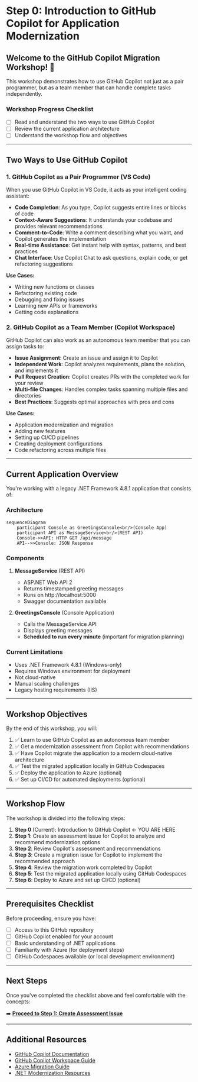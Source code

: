 # Step 0: Introduction to GitHub Copilot for Application Modernization

## Welcome to the GitHub Copilot Migration Workshop! 🚀

This workshop demonstrates how to use GitHub Copilot not just as a pair programmer, but as a team member that can handle complete tasks independently.

### Workshop Progress Checklist
- [ ] Read and understand the two ways to use GitHub Copilot
- [ ] Review the current application architecture
- [ ] Understand the workshop flow and objectives

---

## Two Ways to Use GitHub Copilot

### 1. GitHub Copilot as a Pair Programmer (VS Code)

When you use GitHub Copilot in VS Code, it acts as your intelligent coding assistant:

- **Code Completion**: As you type, Copilot suggests entire lines or blocks of code
- **Context-Aware Suggestions**: It understands your codebase and provides relevant recommendations
- **Comment-to-Code**: Write a comment describing what you want, and Copilot generates the implementation
- **Real-time Assistance**: Get instant help with syntax, patterns, and best practices
- **Chat Interface**: Use Copilot Chat to ask questions, explain code, or get refactoring suggestions

**Use Cases:**
- Writing new functions or classes
- Refactoring existing code
- Debugging and fixing issues
- Learning new APIs or frameworks
- Getting code explanations

### 2. GitHub Copilot as a Team Member (Copilot Workspace)

GitHub Copilot can also work as an autonomous team member that you can assign tasks to:

- **Issue Assignment**: Create an issue and assign it to Copilot
- **Independent Work**: Copilot analyzes requirements, plans the solution, and implements it
- **Pull Request Creation**: Copilot creates PRs with the completed work for your review
- **Multi-file Changes**: Handles complex tasks spanning multiple files and directories
- **Best Practices**: Suggests optimal approaches with pros and cons

**Use Cases:**
- Application modernization and migration
- Adding new features
- Setting up CI/CD pipelines
- Creating deployment configurations
- Code refactoring across multiple files

---

## Current Application Overview

You're working with a legacy .NET Framework 4.8.1 application that consists of:

### Architecture
```mermaid
sequenceDiagram
    participant Console as GreetingsConsole<br/>(Console App)
    participant API as MessageService<br/>(REST API)
    Console->>API: HTTP GET /api/message
    API-->>Console: JSON Response
```

### Components

1. **MessageService** (REST API)
   - ASP.NET Web API 2
   - Returns timestamped greeting messages
   - Runs on http://localhost:5000
   - Swagger documentation available

2. **GreetingsConsole** (Console Application)
   - Calls the MessageService API
   - Displays greeting messages
   - **Scheduled to run every minute** (important for migration planning)

### Current Limitations
- Uses .NET Framework 4.8.1 (Windows-only)
- Requires Windows environment for deployment
- Not cloud-native
- Manual scaling challenges
- Legacy hosting requirements (IIS)

---

## Workshop Objectives

By the end of this workshop, you will:

1. ✅ Learn to use GitHub Copilot as an autonomous team member
2. ✅ Get a modernization assessment from Copilot with recommendations
3. ✅ Have Copilot migrate the application to a modern cloud-native architecture
4. ✅ Test the migrated application locally in GitHub Codespaces
5. ✅ Deploy the application to Azure (optional)
6. ✅ Set up CI/CD for automated deployments (optional)

---

## Workshop Flow

The workshop is divided into the following steps:

1. **Step 0** (Current): Introduction to GitHub Copilot ← YOU ARE HERE
2. **Step 1**: Create an assessment issue for Copilot to analyze and recommend modernization options
3. **Step 2**: Review Copilot's assessment and recommendations
4. **Step 3**: Create a migration issue for Copilot to implement the recommended approach
5. **Step 4**: Review the migration work completed by Copilot
6. **Step 5**: Test the migrated application locally using GitHub Codespaces
7. **Step 6**: Deploy to Azure and set up CI/CD (optional)

---

## Prerequisites Checklist

Before proceeding, ensure you have:

- [ ] Access to this GitHub repository
- [ ] GitHub Copilot enabled for your account
- [ ] Basic understanding of .NET applications
- [ ] Familiarity with Azure (for deployment steps)
- [ ] GitHub Codespaces available (or local development environment)

---

## Next Steps

Once you've completed the checklist above and feel comfortable with the concepts:

➡️ **[Proceed to Step 1: Create Assessment Issue](step-01-create-assessment-issue.md)**

---

## Additional Resources

- [GitHub Copilot Documentation](https://docs.github.com/en/copilot)
- [GitHub Copilot Workspace Guide](https://githubnext.com/projects/copilot-workspace)
- [Azure Migration Guide](https://azure.microsoft.com/en-us/solutions/migration/)
- [.NET Modernization Resources](https://dotnet.microsoft.com/learn/azure)
